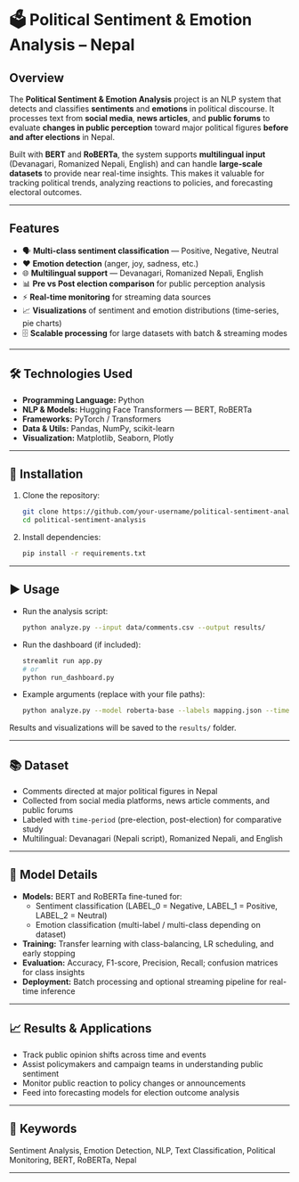 # 🗳️ Political Sentiment & Emotion Analysis – Nepal

## Overview
The **Political Sentiment & Emotion Analysis** project is an NLP system that detects and classifies **sentiments** and **emotions** in political discourse. It processes text from **social media**, **news articles**, and **public forums** to evaluate **changes in public perception** toward major political figures **before and after elections** in Nepal.

Built with **BERT** and **RoBERTa**, the system supports **multilingual input** (Devanagari, Romanized Nepali, English) and can handle **large-scale datasets** to provide near real-time insights. This makes it valuable for tracking political trends, analyzing reactions to policies, and forecasting electoral outcomes.

---

## Features
- 🗣️ **Multi-class sentiment classification** — Positive, Negative, Neutral  
- ❤️ **Emotion detection** (anger, joy, sadness, etc.)  
- 🌐 **Multilingual support** — Devanagari, Romanized Nepali, English  
- 📊 **Pre vs Post election comparison** for public perception analysis  
- ⚡ **Real-time monitoring** for streaming data sources  
- 📈 **Visualizations** of sentiment and emotion distributions (time-series, pie charts)  
- 🗄️ **Scalable processing** for large datasets with batch & streaming modes

---

## 🛠️ Technologies Used
- **Programming Language:** Python  
- **NLP & Models:** Hugging Face Transformers — BERT, RoBERTa  
- **Frameworks:** PyTorch / Transformers
- **Data & Utils:** Pandas, NumPy, scikit-learn  
- **Visualization:** Matplotlib, Seaborn, Plotly 

---

## 🚀 Installation

1. Clone the repository:
    ```bash
    git clone https://github.com/your-username/political-sentiment-analysis.git
    cd political-sentiment-analysis
    ```

2. Install dependencies:
    ```bash
    pip install -r requirements.txt
    ```

---

## ▶️ Usage

- Run the analysis script:
    ```bash
    python analyze.py --input data/comments.csv --output results/
    ```

- Run the dashboard (if included):
    ```bash
    streamlit run app.py
    # or
    python run_dashboard.py
    ```

- Example arguments (replace with your file paths):
    ```bash
    python analyze.py --model roberta-base --labels mapping.json --time-split pre_post
    ```

Results and visualizations will be saved to the `results/` folder.

---

## 📚 Dataset
- Comments directed at major political figures in Nepal  
- Collected from social media platforms, news article comments, and public forums  
- Labeled with `time-period` (pre-election, post-election) for comparative study  
- Multilingual: Devanagari (Nepali script), Romanized Nepali, and English

---

## 🧠 Model Details
- **Models:** BERT and RoBERTa fine-tuned for:
  - Sentiment classification (LABEL_0 = Negative, LABEL_1 = Positive, LABEL_2 = Neutral)  
  - Emotion classification (multi-label / multi-class depending on dataset)
- **Training:** Transfer learning with class-balancing, LR scheduling, and early stopping  
- **Evaluation:** Accuracy, F1-score, Precision, Recall; confusion matrices for class insights  
- **Deployment:** Batch processing and optional streaming pipeline for real-time inference

---

## 📈 Results & Applications
- Track public opinion shifts across time and events  
- Assist policymakers and campaign teams in understanding public sentiment  
- Monitor public reaction to policy changes or announcements  
- Feed into forecasting models for election outcome analysis

---

## 🔑 Keywords
Sentiment Analysis, Emotion Detection, NLP, Text Classification, Political Monitoring, BERT, RoBERTa, Nepal

---

